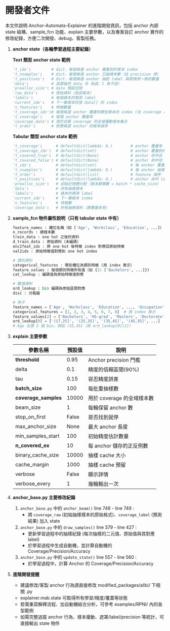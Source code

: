 # 開發者文件

本文件說明 Anchor-Automata-Explainer 的進階開發資訊，包括 anchor 內部 state 結構、sample_fcn 功能、explain 主要參數，以及專案自訂 anchor 實作的修改紀錄，方便二次開發、debug、客製任務。

1. **anchor state（各輪學習過程主要紀錄）**
   
    **Text 類型 anchor state 範例**
    ```python
    't_idx':         # dict，每個候選 anchor 覆蓋到的樣本 index
    't_nsamples':    # dict，每個候選 anchor 已抽樣本數（估 precision 用）
    't_positives':   # dict，每個候選 anchor 抽到 label 與原預測一致的數量
    'data':          # 遮罩後的 data（0 為遮、1 為不遮）
    'prealloc_size': # data 預設空間
    'raw_data':      # 原始資料（局部樣本）
    'labels':        # 每個樣本的預測 label
    'current_idx':   # 下一筆樣本存放 data[] 的 index
    'n_features':    # 特徵數量
    't_coverage_idx':# 每個候選 anchor 覆蓋到哪些樣本的 index (估 coverage 用）
    't_coverage':    # 每個 anchor 覆蓋率
    'coverage_data': # 用於估算 coverage 的全域擾動樣本集合
    't_order':       # 對應候選 anchor 的樣本順序
    ```
    
    **Tabular 類型 anchor state 範例**
    ```python
    't_coverage':      # defaultdict(lambda: 0.)        # anchor 覆蓋率
    't_coverage_idx':  # defaultdict(set)               # anchor 覆蓋到的樣本索引
    't_covered_true':  # defaultdict(None)              # anchor 命中且 label=預測
    't_covered_false': # defaultdict(None)              # anchor 命中但 label≠預測
    't_idx':           # defaultdict(set)               # 每 anchor 覆蓋的 index
    't_nsamples':      # defaultdict(lambda: 0.)        # 每 anchor 抽樣數
    't_order':         # defaultdict(list)              # feature 順序
    't_positives':     # defaultdict(lambda: 0.)        # anchor 命中 label=預測
    'prealloc_size':   # 初始記憶體分配（樣本總筆數 = batch * cache_size)
    'data':            # 所有抽樣樣本
    'labels':          # 樣本的預測 label
    'current_idx':     # 下一筆樣本 index
    'n_features':      # 特徵數
    'coverage_data':   # 所有抽樣資料（算覆蓋率用）
    ```

3. **sample_fcn 物件屬性說明（只有 tabular state 中有）**
   
    ```python
    feature_names : 欄位名稱（如 ['Age', 'Workclass', 'Education', ...]）
    n_records : 總樣本數
    train_data : one hot 之後的資料
    d_train_data : 原始資料（未編碼）
    enc2feat_idx : 將 one hot 後特徵 index 對應回原始特徵
    val2idx : 原始特徵值對應到 one hot index
    
    # 類別資料
    categorical_features : 哪些欄位為類別特徵 (用 index 表示）
    feature_values : 每個類別特徵所有值（如 {2: ['Bachelors', ...]})
    cat_lookup : 編碼值與原始特徵值對應
    
    # 數值資料
    ord_lookup : bin 編碼與原始區間對應
    disc : 分箱器

    # 例子
    feature_names = ['Age', 'Workclass', 'Education', ..., 'Occupation', 'Sex', 'Hours-per-week']
    categorical_features = [1, 2, 3, 4, 5, 6, 7, 8]  # 用 index 表示
    feature_values[2] = ['Bachelors', 'HS-grad', 'Masters', 'Doctorate', 'Some-college']
    ord_lookup[0] = ['(17,25]', '(25,35]', '(35,45]', '(45,55]', ...]
    # Age 在第 3 個 bin，例如 (35,45]（用 ord_lookup[0][2]）
    ```

5. **explain 主要參數**
   
     | 參數名稱                  | 預設值   | 說明                  |
   | --------------------- | ----- | ------------------- |
   | **threshold**         | 0.95  | Anchor precision 門檻 |
   | delta                 | 0.1   | 精度的信賴區間(90%)        |
   | tau                   | 0.15  | 容忍精度誤差              |
   | **batch\_size**       | 100   | 每批重抽樣數              |
   | **coverage\_samples** | 10000 | 用於 coverage 的全域樣本數  |
   | beam\_size            | 1     | 每輪保留 anchor 數       |
   | stop\_on\_first       | False | 是否找到就停              |
   | max\_anchor\_size     | None  | 最大 anchor 長度        |
   | min\_samples\_start   | 100   | 初始精度估計數量            |
   | **n\_covered\_ex**    | 10    | 每 anchor 儲存的正反例數    |
   | binary\_cache\_size   | 10000 | 抽樣 cache 大小         |
   | cache\_margin         | 1000  | 抽樣 cache 預留         |
   | verbose               | False | 顯示詳情                |
   | verbose\_every        | 1     | 幾輪輸出一次              |

4. **anchor_base.py 主要修改紀錄**
   
     1. `anchor_base.py` 中的 `anchor_beam()` line 748 - line 749 : 
          * 將 `coverage_raw` (初始抽樣樣本的原始格式)、`coverage_label` (預測結果) 加入 state
     2. `anchor_base.py` 中的 `draw_samples()` line 379 - line 427 : 
        * 更新學習過程中的抽樣紀錄 (每次抽樣的二元值、原始值與其對應 label)
        * 於學習過程中生成自動機，並計算自動機的 Coverage/Precision/Accuracy
     3. `anchor_base.py` 中的 `update_state()` line 557 - line 560 : 
        * 於學習過程中，計算 Anchor 的 Coverage/Precision/Accuracy

5. **進階開發提醒**
   
   * 建議修改/客製 anchor 行為請直接修改 modified_packages/alibi/ 下相關 .py
   * explainer.mab.state 可取得所有學習/精度/覆蓋等狀態
   * 若需重寫解釋流程、加自動機結合分析，可參考 examples/RPNI/ 內的各型範例
   * 如需完整追蹤 anchor 行為、樣本擾動、遮罩/label/precision 等統計，可直接輸出 state 物件
     
